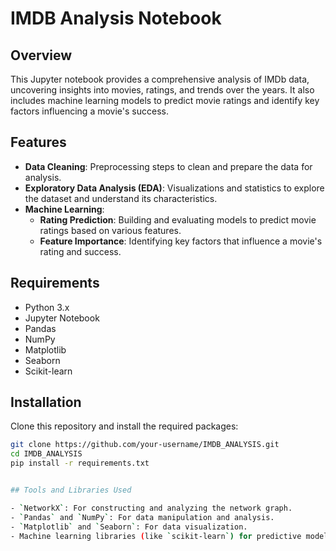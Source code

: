 # IMDB Analysis Notebook

## Overview
This Jupyter notebook provides a comprehensive analysis of IMDb data, uncovering insights into movies, ratings, and trends over the years. It also includes machine learning models to predict movie ratings and identify key factors influencing a movie's success.

## Features
- **Data Cleaning**: Preprocessing steps to clean and prepare the data for analysis.
- **Exploratory Data Analysis (EDA)**: Visualizations and statistics to explore the dataset and understand its characteristics.
- **Machine Learning**:
  - **Rating Prediction**: Building and evaluating models to predict movie ratings based on various features.
  - **Feature Importance**: Identifying key factors that influence a movie's rating and success.

## Requirements
- Python 3.x
- Jupyter Notebook
- Pandas
- NumPy
- Matplotlib
- Seaborn
- Scikit-learn

## Installation
Clone this repository and install the required packages:

```bash
git clone https://github.com/your-username/IMDB_ANALYSIS.git
cd IMDB_ANALYSIS
pip install -r requirements.txt


## Tools and Libraries Used

- `NetworkX`: For constructing and analyzing the network graph.
- `Pandas` and `NumPy`: For data manipulation and analysis.
- `Matplotlib` and `Seaborn`: For data visualization.
- Machine learning libraries (like `scikit-learn`) for predictive modeling.
